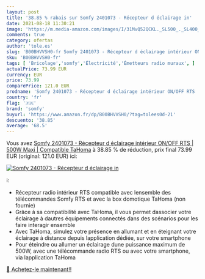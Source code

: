 ```yaml
---
layout: post
title: '38.85 % rabais sur Somfy 2401073 - Récepteur d éclairage in'
date: 2021-08-18 11:30:21
image: 'https://m.media-amazon.com/images/I/31MvQ52QCKL._SL500_._SL400_.jpg'
comments: true
category: ofertas
author: 'tole.es'
slug: 'B00BHVVSH0-fr Somfy 2401073 - Récepteur d éclairage intérieur ON/OFF RTS...'
sku: 'B00BHVVSH0-fr'
tags: [ 'Bricolage','somfy','Électricité','Émetteurs radio muraux', ]
actualPrice: 73.99 EUR
currency: EUR
price: 73.99
comparePrice: 121.0 EUR
prodname: 'Somfy 2401073 - Récepteur d éclairage intérieur ON/OFF RTS | 500W Maxi | Compatible TaHoma'
country: 'fr'
flag: '🇫🇷'
brand: 'somfy'
buyurl: 'https://www.amazon.fr/dp/B00BHVVSH0/?tag=tolees0d-21'
descuento: '38.85'
average: '68.5'
---
```


Vous avez [Somfy 2401073 - Récepteur d éclairage intérieur ON/OFF RTS | 500W Maxi | Compatible TaHoma](https://www.amazon.fr/dp/B00BHVVSH0/?tag=tolees0d-21)  à  38.85 % de réduction, prix final  73.99 EUR (original: 121.0 EUR) ici:

[![Somfy 2401073 - Récepteur d éclairage in](https://m.media-amazon.com/images/I/31MvQ52QCKL._SL500_._SL400_.jpg)](https://www.amazon.fr/dp/B00BHVVSH0/?tag=tolees0d-21)

ℹ️:

- Récepteur radio intérieur RTS compatible avec lensemble des télécommandes Somfy RTS et avec la box domotique TaHoma (non fournie)
- Grâce à sa compatibilité avec TaHoma, il vous permet dassocier votre éclairage à dautres équipements connectés dans des scénarios pour les faire interagir ensemble
- Avec TaHoma, simulez votre présence en allumant et en éteignant votre éclairage à distance depuis lapplication dédiée, sur votre smartphone
- Pour éteindre ou allumer un éclairage dune puissance maximum de 500W, avec une télécommande radio RTS ou avec votre smartphone, via lapplication TaHoma

[🛒 Achetez-le maintenant!!](https://www.amazon.fr/dp/B00BHVVSH0/?tag=tolees0d-21)

